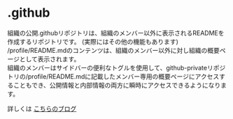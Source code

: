 # .github

組織の公開.githubリポジトリは、組織のメンバー以外に表示されるREADMEを作成するリポジトリです。 
(実際にはその他の機能もあります)   
/profile/README.mdのコンテンツは、組織のメンバー以外に対し組織の概要ページとして表示されます。  
組織のメンバーはサイドバーの便利なトグルを使用して、github-privateリポジトリの/profile/README.mdに記載したメンバー専用の概要ページにアクセスすることもでき、公開情報と内部情報の両方に瞬時にアクセスできるようになります。


詳しくは [こちらのブログ](https://github.blog/changelog/2021-09-14-readmes-for-organization-profiles/)
